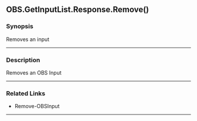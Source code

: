 OBS.GetInputList.Response.Remove()
----------------------------------




### Synopsis
Removes an input



---


### Description

Removes an OBS Input



---


### Related Links
* Remove-OBSInput





---
